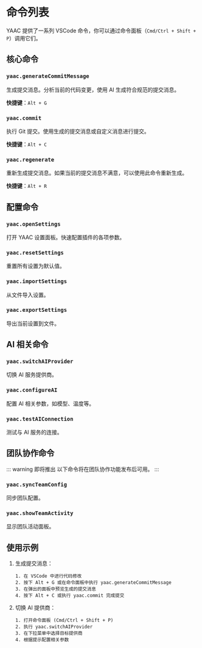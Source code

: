 # 命令列表

YAAC 提供了一系列 VSCode 命令，你可以通过命令面板（`Cmd/Ctrl + Shift + P`）调用它们。

## 核心命令

### `yaac.generateCommitMessage`

生成提交消息。分析当前的代码变更，使用 AI 生成符合规范的提交消息。

**快捷键**：`Alt + G`

### `yaac.commit`

执行 Git 提交。使用生成的提交消息或自定义消息进行提交。

**快捷键**：`Alt + C`

### `yaac.regenerate`

重新生成提交消息。如果当前的提交消息不满意，可以使用此命令重新生成。

**快捷键**：`Alt + R`

## 配置命令

### `yaac.openSettings`

打开 YAAC 设置面板。快速配置插件的各项参数。

### `yaac.resetSettings`

重置所有设置为默认值。

### `yaac.importSettings`

从文件导入设置。

### `yaac.exportSettings`

导出当前设置到文件。

## AI 相关命令

### `yaac.switchAIProvider`

切换 AI 服务提供商。

### `yaac.configureAI`

配置 AI 相关参数，如模型、温度等。

### `yaac.testAIConnection`

测试与 AI 服务的连接。

## 团队协作命令

::: warning 即将推出
以下命令将在团队协作功能发布后可用。
:::

### `yaac.syncTeamConfig`

同步团队配置。

### `yaac.showTeamActivity`

显示团队活动面板。

## 使用示例

1. 生成提交消息：
   ```
   1. 在 VSCode 中进行代码修改
   2. 按下 Alt + G 或在命令面板中执行 yaac.generateCommitMessage
   3. 在弹出的面板中预览生成的提交消息
   4. 按下 Alt + C 或执行 yaac.commit 完成提交
   ```

2. 切换 AI 提供商：
   ```
   1. 打开命令面板 (Cmd/Ctrl + Shift + P)
   2. 执行 yaac.switchAIProvider
   3. 在下拉菜单中选择目标提供商
   4. 根据提示配置相关参数
   ```
